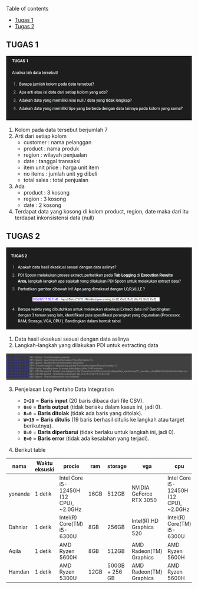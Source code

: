 Table of contents
- [Tugas 1](<#TUGAS 1>)
- [Tugas 2](<#TUGAS 2>)

## TUGAS 1
![tugas-1](./images/tugas1.png)

1. Kolom pada data tersebut berjumlah 7
2. Arti dari setiap kolom
    - customer : nama pelanggan
    - product : nama produk
    - region : wilayah penjualan
    - date : tanggal transaksi
    - item unit price : harga unit item
    - no items : jumlah unit yg dibeli
    - total sales : total penjualan
3. Ada
    - product : 3 kosong
    - region : 3 kosong
    - date : 2 kosong
4. Terdapat data yang kosong di kolom product, region, date maka dari itu terdapat inkonsistensi data (null)


## TUGAS 2
![tugas-2](./images/tugas2.png)

1. Data hasil eksekusi sesuai dengan data aslinya
2. Langkah-langkah yang dilakukan PDI untuk extracting data

![pdi-extracting-steps](./images/pdi-extracting-data-steps.png)

3. Penjelasan Log Pentaho Data Integration

    - **`I=20`** = **Baris input** (20 baris dibaca dari file CSV).
    - **`O=0`** = **Baris output** (tidak berlaku dalam kasus ini, jadi 0).
    - **`R=0`** = **Baris ditolak** (tidak ada baris yang ditolak).
    - **`W=19`** = **Baris ditulis** (19 baris berhasil ditulis ke langkah atau target berikutnya).
    - **`U=0`** = **Baris diperbarui** (tidak berlaku untuk langkah ini, jadi 0).
    - **`E=0`** = **Baris error** (tidak ada kesalahan yang terjadi).

4. Berikut table

| nama    | Waktu eksuski | procie                                 | ram  | storage        | vga                      | cpu                                    |
|---------|---------------|----------------------------------------|------|----------------|--------------------------|----------------------------------------|
| yonanda | 1 detik       | Intel Core i5-12450H (12 CPU), ~2.0GHz | 16GB | 512GB          | NVIDIA GeForce RTX 3050  | Intel Core i5-12450H (12 CPU), ~2.0GHz |
| Dahniar | 1 detik       | Intel(R) Core(TM) i5-6300U             | 8GB  | 256GB          | Intel(R) HD Graphics 520 | Intel(R) Core(TM) i5-6300U             |
| Aqila   | 1 detik       | AMD Ryzen 5600H                        | 8GB  | 512GB          | AMD Radeon(TM) Graphics  | AMD Ryzen 5600H                        |
| Hamdan  | 1 detik       | AMD Ryzen 5300U                        | 12GB | 500GB + 256 GB | AMD Radeon(TM) Graphics  | AMD Ryzen 5600H                        |
